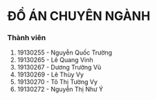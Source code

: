 # ĐỒ ÁN CHUYÊN NGÀNH

### Thành viên
1. 19130255 - Nguyễn Quốc Trường  
2. 19130265 - Lê Quang Vinh
3. 19130267 - Dương Trường Vũ
4. 19130269 - Lê Thùy Vy
5. 19130270 - Tô Thị Tường Vy
6. 19130272 - Nguyễn Thị Như Ý

